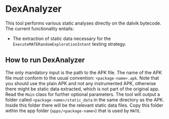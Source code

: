 # DexAnalyzer

This tool performs various static analyses directly on the dalvik bytecode. The current functionality entails:

* The extraction of static data necessary for the `ExecuteMATERandomExplorationIntent` testing strategy.

## How to run DexAnalyzer

The only mandatory input is the path to the APK file. The name of the APK file must conform to the usual convention:
`<package-name>.apk`. Note that you should use the plain APK and not any instrumented APK, otherwise there might be 
static data extracted, which is not part of the original app. Read the `Main` class for further optional parameters.
The tool will output a folder called `<package-name>/static_data` in the same directory as the APK. Inside this folder
there will be the relevant static data files. Copy this folder within the app folder (`apps/<package-name>`) that is used
by `MATE`.